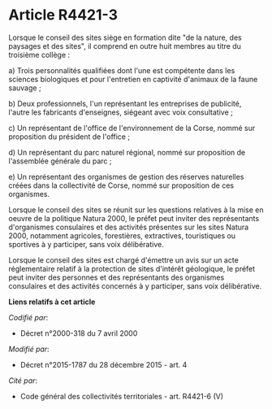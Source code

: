 # Article R4421-3

Lorsque le conseil des sites siège en formation dite "de la nature, des paysages et des sites", il comprend en outre huit
membres au titre du troisième collège :

a) Trois personnalités qualifiées dont l'une est compétente dans les sciences biologiques et pour l'entretien en captivité
d'animaux de la faune sauvage ;

b) Deux professionnels, l'un représentant les entreprises de publicité, l'autre les fabricants d'enseignes, siégeant avec
voix consultative ;

c) Un représentant de l'office de l'environnement de la Corse, nommé sur proposition du président de l'office ;

d) Un représentant du parc naturel régional, nommé sur proposition de l'assemblée générale du parc ;

e) Un représentant des organismes de gestion des réserves naturelles créées dans la collectivité de Corse, nommé sur
proposition de ces organismes.

Lorsque le conseil des sites se réunit sur les questions relatives à la mise en oeuvre de la politique Natura 2000, le préfet
peut inviter des représentants d'organismes consulaires et des activités présentes sur les sites Natura 2000, notamment
agricoles, forestières, extractives, touristiques ou sportives à y participer, sans voix délibérative.

Lorsque le conseil des sites est chargé d'émettre un avis sur un acte réglementaire relatif à la protection de sites
d'intérêt géologique, le préfet peut inviter des personnes et des représentants des organismes consulaires et des activités
concernés à y participer, sans voix délibérative.

**Liens relatifs à cet article**

_Codifié par_:

  - Décret n°2000-318 du 7 avril 2000

_Modifié par_:

  - Décret n°2015-1787 du 28 décembre 2015 - art. 4

_Cité par_:

  - Code général des collectivités territoriales - art. R4421-6 (V)
